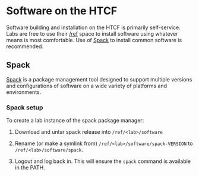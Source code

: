 # Software on the HTCF

Software building and installation on the HTCF is primarily self-service.
Labs are free to use their [/ref](ref.md) space to install software using whatever means is most comfortable.
Use of [Spack](#spack) to install common software is recommended.


## Spack

[Spack](https://spack.readthedocs.io) is a package management tool designed to support multiple versions and configurations of software on a wide variety of platforms and environments.

### Spack setup

To create a lab instance of the spack package manager:

1.  Download and untar spack release into `/ref/<lab>/software`

2.  Rename (or make a symlink from) `/ref/<lab>/software/spack-VERSION` to `/ref/<lab>/software/spack`.

3.  Logout and log back in.  This will ensure the `spack` command is available in the PATH.

